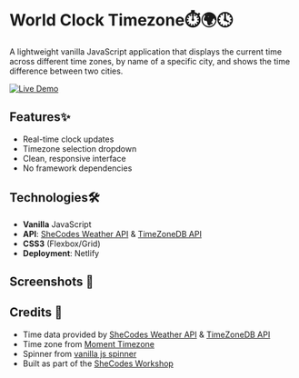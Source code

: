 # World Clock Timezone⏱️🌍🕓

A lightweight vanilla JavaScript application that displays the current time across different time zones, by name of a specific city, and shows the time difference between two cities.

[![Live Demo](https://img.shields.io/badge/demo-live-green?style=for-the-badge)](https://worldclock-timezone.netlify.app/)


## Features✨

- Real-time clock updates
- Timezone selection dropdown
- Clean, responsive interface
- No framework dependencies

## Technologies🛠️

- **Vanilla** JavaScript 
- **API**: [SheCodes Weather API](https://www.shecodes.io/learn/apis) & [TimeZoneDB API](https://timezonedb.com/api)
- **CSS3** (Flexbox/Grid)
- **Deployment**: Netlify 
## Screenshots 📱

## Credits 🙌  
- Time data provided by [SheCodes Weather API](https://www.shecodes.io/learn/apis) & [TimeZoneDB API](https://timezonedb.com/api)
- Time zone from [Moment Timezone](https://momentjs.com/timezone/)
- Spinner from [vanilla js spinner](https://codepen.io/AshutoshD/pen/dMEGqM)
- Built as part of the [SheCodes Workshop](https://www.shecodes.io/) 
